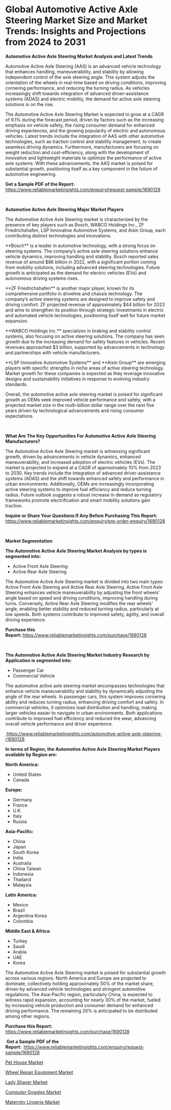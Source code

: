 <p><h1>Global Automotive Active Axle Steering Market Size and Market Trends: Insights and Projections from 2024 to 2031</h1></p><p><strong>Automotive Active Axle Steering Market Analysis and Latest Trends</strong></p>
<p><p>Automotive Active Axle Steering (AAS) is an advanced vehicle technology that enhances handling, maneuverability, and stability by allowing independent control of the axle steering angle. This system adjusts the orientation of the wheels in real-time based on driving conditions, improving cornering performance, and reducing the turning radius. As vehicles increasingly shift towards integration of advanced driver-assistance systems (ADAS) and electric mobility, the demand for active axle steering solutions is on the rise.</p><p>The Automotive Active Axle Steering Market is expected to grow at a CAGR of 9.1% during the forecast period, driven by factors such as the increasing emphasis on vehicle safety, the rising consumer demand for enhanced driving experiences, and the growing popularity of electric and autonomous vehicles. Latest trends include the integration of AAS with other automotive technologies, such as traction control and stability management, to create seamless driving dynamics. Furthermore, manufacturers are focusing on weight reduction and cost-efficiency, along with the development of innovative and lightweight materials to optimize the performance of active axle systems. With these advancements, the AAS market is poised for substantial growth, positioning itself as a key component in the future of automotive engineering.</p></p>
<p><strong>Get a Sample PDF of the Report:&nbsp;</strong> <a href="https://www.reliablemarketinsights.com/enquiry/request-sample/1690128?utm_campaign=1626&utm_medium=2&utm_source=Github&utm_content=ia&utm_term=17102024&utm_id=automotive-active-axle-steering">https://www.reliablemarketinsights.com/enquiry/request-sample/1690128</a></p>
<p>&nbsp;</p>
<p><strong>Automotive Active Axle Steering Major Market Players</strong></p>
<p><p>The Automotive Active Axle Steering market is characterized by the presence of key players such as Bosch, WABCO Holdings Inc., ZF Friedrichshafen, LSP Innovative Automotive Systems, and Aisin Group, each contributing distinct technologies and innovations.</p><p>**Bosch** is a leader in automotive technology, with a strong focus on steering systems. The company’s active axle steering solutions enhance vehicle dynamics, improving handling and stability. Bosch reported sales revenue of around $86 billion in 2022, with a significant portion coming from mobility solutions, including advanced steering technologies. Future growth is anticipated as the demand for electric vehicles (EVs) and autonomous driving systems rises.</p><p>**ZF Friedrichshafen** is another major player, known for its comprehensive portfolio in driveline and chassis technology. The company’s active steering systems are designed to improve safety and driving comfort. ZF projected revenue of approximately $44 billion for 2023 and aims to strengthen its position through strategic investments in electric and automated vehicle technologies, positioning itself well for future market expansion.</p><p>**WABCO Holdings Inc.** specializes in braking and stability control systems, also focusing on active steering solutions. The company has seen growth due to the increasing demand for safety features in vehicles. Recent revenues approached $3 billion, supported by advancements in technology and partnerships with vehicle manufacturers.</p><p>**LSP Innovative Automotive Systems** and **Aisin Group** are emerging players with specific strengths in niche areas of active steering technology. Market growth for these companies is expected as they leverage innovative designs and sustainability initiatives in response to evolving industry standards.</p><p>Overall, the automotive active axle steering market is poised for significant growth as OEMs seek improved vehicle performance and safety, with a projected market size in the multi-billion dollar range over the next five years driven by technological advancements and rising consumer expectations.</p></p>
<p>&nbsp;</p>
<p><strong>What Are The Key Opportunities For Automotive Active Axle Steering Manufacturers?</strong></p>
<p><p>The Automotive Active Axle Steering market is witnessing significant growth, driven by advancements in vehicle dynamics, enhanced maneuverability, and increased adoption of electric vehicles (EVs). The market is projected to expand at a CAGR of approximately 10% from 2023 to 2030. Key trends include the integration of advanced driver-assistance systems (ADAS) and the shift towards enhanced safety and performance in urban environments. Additionally, OEMs are increasingly incorporating active steering systems to improve fuel efficiency and reduce turning radius. Future outlook suggests a robust increase in demand as regulatory frameworks promote electrification and smart mobility solutions gain traction.</p></p>
<p><strong>Inquire or Share Your Questions If Any Before Purchasing This Report:</strong> <a href="https://www.reliablemarketinsights.com/enquiry/pre-order-enquiry/1690128?utm_campaign=1626&utm_medium=2&utm_source=Github&utm_content=ia&utm_term=17102024&utm_id=automotive-active-axle-steering">https://www.reliablemarketinsights.com/enquiry/pre-order-enquiry/1690128</a></p>
<p>&nbsp;</p>
<p><strong>Market Segmentation</strong></p>
<p><strong>The Automotive Active Axle Steering Market Analysis by types is segmented into:</strong></p>
<p><ul><li>Active Front Axle Steering</li><li>Active Rear Axle Steering</li></ul></p>
<p><p>The Automotive Active Axle Steering market is divided into two main types: Active Front Axle Steering and Active Rear Axle Steering. Active Front Axle Steering enhances vehicle maneuverability by adjusting the front wheels' angle based on speed and driving conditions, improving handling during turns. Conversely, Active Rear Axle Steering modifies the rear wheels' angle, enabling better stability and reduced turning radius, particularly at low speeds. Both systems contribute to improved safety, agility, and overall driving experience.</p></p>
<p><strong>Purchase this Report:&nbsp;</strong><a href="https://www.reliablemarketinsights.com/purchase/1690128?utm_campaign=1626&utm_medium=2&utm_source=Github&utm_content=ia&utm_term=17102024&utm_id=automotive-active-axle-steering">https://www.reliablemarketinsights.com/purchase/1690128</a></p>
<p>&nbsp;</p>
<p><strong>The Automotive Active Axle Steering Market Industry Research by Application is segmented into:</strong></p>
<p><ul><li>Passenger Car</li><li>Commercial Vehicle</li></ul></p>
<p><p>The automotive active axle steering market encompasses technologies that enhance vehicle maneuverability and stability by dynamically adjusting the angle of the rear wheels. In passenger cars, this system improves cornering ability and reduces turning radius, enhancing driving comfort and safety. In commercial vehicles, it optimizes load distribution and handling, making larger vehicles easier to navigate in urban environments. Both applications contribute to improved fuel efficiency and reduced tire wear, advancing overall vehicle performance and driver experience.</p></p>
<p><a href="https://www.reliablemarketinsights.com/automotive-active-axle-steering-r1690128?utm_campaign=1626&utm_medium=2&utm_source=Github&utm_content=ia&utm_term=17102024&utm_id=automotive-active-axle-steering">&nbsp;https://www.reliablemarketinsights.com/automotive-active-axle-steering-r1690128</a></p>
<p><strong>In terms of Region, the Automotive Active Axle Steering Market Players available by Region are:</strong></p>
<p>
    <p> <strong> North America: </strong>
        <ul>
            <li>United States</li>
            <li>Canada</li>
        </ul>
        </p> 
    <p> <strong> Europe: </strong>
        <ul>
            <li>Germany</li>
            <li>France</li>
            <li>U.K.</li>
            <li>Italy</li>
            <li>Russia</li>
        </ul>
        </p> 
    <p> <strong> Asia-Pacific: </strong>
        <ul>
            <li>China</li>
            <li>Japan</li>
            <li>South Korea</li>
            <li>India</li>
            <li>Australia</li>
            <li>China Taiwan</li>
            <li>Indonesia</li>
            <li>Thailand</li>
            <li>Malaysia</li>
        </ul>
        </p> 
    <p> <strong> Latin America: </strong>
        <ul>
            <li>Mexico</li>
            <li>Brazil</li>
            <li>Argentina Korea</li>
            <li>Colombia</li>
        </ul>
        </p> 
    <p> <strong> Middle East & Africa: </strong>
        <ul>
            <li>Turkey</li>
            <li>Saudi</li>
            <li>Arabia</li>
            <li>UAE</li>
            <li>Korea</li>
        </ul>
    </p>
    </p>
<p><p>The Automotive Active Axle Steering market is poised for substantial growth across various regions. North America and Europe are projected to dominate, collectively holding approximately 50% of the market share, driven by advanced vehicle technologies and stringent automotive regulations. The Asia-Pacific region, particularly China, is expected to witness rapid expansion, accounting for nearly 30% of the market, fueled by increasing vehicle production and consumer demand for enhanced driving performance. The remaining 20% is anticipated to be distributed among other regions.</p></p>
<p><strong>Purchase this Report: </strong><a href="https://www.reliablemarketinsights.com/purchase/1690128?utm_campaign=1626&utm_medium=2&utm_source=Github&utm_content=ia&utm_term=17102024&utm_id=automotive-active-axle-steering">https://www.reliablemarketinsights.com/purchase/1690128</a></p>
<p>&nbsp;<strong>Get a Sample PDF of the Report:&nbsp;&nbsp;</strong><a href="https://www.reliablemarketinsights.com/enquiry/request-sample/1690128?utm_campaign=1626&utm_medium=2&utm_source=Github&utm_content=ia&utm_term=17102024&utm_id=automotive-active-axle-steering">https://www.reliablemarketinsights.com/enquiry/request-sample/1690128</a></p>
<p><strong></strong></p>
<p><p><a href="https://www.linkedin.com/pulse/global-pet-house-market-opportunities-challenges2024-dkf8e?utm_campaign=1626&utm_medium=2&utm_source=Github&utm_content=ia&utm_term=17102024&utm_id=automotive-active-axle-steering">Pet House Market</a></p><p><a href="https://github.com/JakirUddin651/Market-Research-Report-List-1/blob/main/wheel-repair-equipment-market.md?utm_campaign=1626&utm_medium=2&utm_source=Github&utm_content=ia&utm_term=17102024&utm_id=automotive-active-axle-steering">Wheel Repair Equipment Market</a></p><p><a href="https://www.linkedin.com/pulse/global-lady-shaver-market-sector2024-2031-metrics-strategic-25zme?utm_campaign=1626&utm_medium=2&utm_source=Github&utm_content=ia&utm_term=17102024&utm_id=automotive-active-axle-steering">Lady Shaver Market</a></p><p><a href="https://www.linkedin.com/pulse/computer-goggles-market-size-share-competitive-landscape-capoe?utm_campaign=1626&utm_medium=2&utm_source=Github&utm_content=ia&utm_term=17102024&utm_id=automotive-active-axle-steering">Computer Goggles Market</a></p><p><a href="https://www.linkedin.com/pulse/global-maternity-lingerie-market-opportunities-forecast-period-tstme?utm_campaign=1626&utm_medium=2&utm_source=Github&utm_content=ia&utm_term=17102024&utm_id=automotive-active-axle-steering">Maternity Lingerie Market</a></p></p>